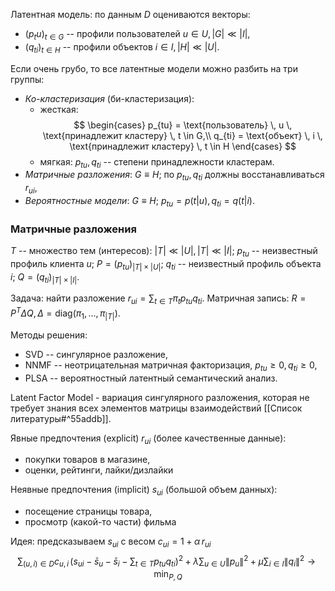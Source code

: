 Латентная модель: по данным $D$ оцениваются векторы:
- $(p_tu)_{t \in G}$ -- профили пользователей $u \in U, |G| \ll |I|$,
- $(q_{ti})_{t \in H}$ -- профили объектов $i \in I, |H| \ll |U|$.

Если очень грубо, то все латентные модели можно разбить на три группы:
- _Ко-кластеризация_ (би-кластеризация):
	- жесткая:
	 $$
	 \begin{cases}
	   p_{tu} = \text{пользователь} \, u \, \text{принадлежит кластеру} \, t \in G,\\
	   q_{ti} = \text{объект} \, i \, \text{принадлежит кластеру} \, t \in H
     \end{cases}
       $$
	- мягкая: $p_{tu}, q_{ti}$ -- степени принадлежности кластерам.
- _Матричные разложения_: $G \equiv H$; по $p_{tu}, q_{ti}$ должны восстанавливаться $r_{ui}$,
- _Вероятностные модели_: $G \equiv H$; $p_{tu} = p(t|u), q_{ti} = q(t|i)$.
### Матричные разложения

$T$ -- множество тем (интересов): $|T| \ll |U|, |T| \ll |I|$;
$p_{tu}$ -- неизвестный профиль клиента $u$; $P = (p_{tu})_{ |T| \times |U| }$; 
$q_{ti}$ -- неизвестный профиль объекта $i$; $Q = (q_{ti})_{ |T| \times |I| }$.

Задача: найти разложение $r_{ui} = \sum_{t \in T} \pi_t p_{tu} q_{ti}$.
Матричная запись: $R = P^T \Delta Q, \, \Delta = \text{diag}(\pi_1, \ldots, \pi_{ |T| })$. 

Методы решения:
- SVD -- сингулярное разложение,
- NNMF -- неотрицательная матричная факторизация, $p_{tu} \geq 0, \, q_{ti} \geq 0$,
- PLSA -- вероятностный латентный семантический анализ.

Latent Factor Model - вариация сингулярного разложения, которая не требует знания всех элементов матрицы взаимодействий [[Список литературы#^55addb]].

Явные предпочтения (explicit) $r_{ui}$ (более качественные данные):
- покупки товаров в магазине,
- оценки, рейтинги, лайки/дизлайки

Неявные предпочтения (implicit) $s_{ui}$ (большой объем данных):
- посещение страницы товара,
- просмотр (какой-то части) фильма

Идея: предсказываем $s_{ui}$ с весом $c_{ui} = 1 + \alpha \, r_{ui}$
$$
\sum_{(u,i) \in D} c_{u,i} \, \big( s_{ui} - \bar{s}_u - \bar{s}_i - \sum_{t \in T} p_{tu} q_{ti} \big)^2 + \lambda \sum_{u \in U} \| p_u \|^2 + \mu \sum_{i \in I} \| q_i \|^2 \rightarrow \min_{P,Q}
$$

